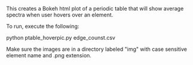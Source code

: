 This creates a Bokeh html plot of a periodic table that will show average spectra when user hovers over an element. 

To run, execute the following:

python ptable_hoverpic.py edge_counst.csv


Make sure the images are in a directory labeled "img" with case sensitive element name and .png extension.
